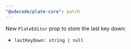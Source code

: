 ```yaml
---
"@udecode/plate-core": patch
---
```


New `PlateEditor` prop to store the last key down:
- `lastKeyDown: string | null`
